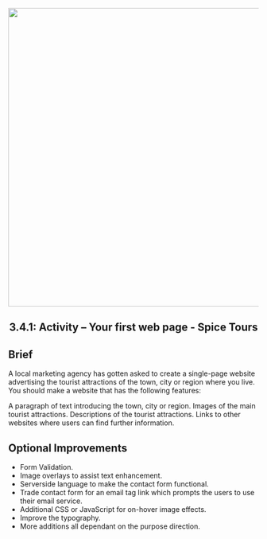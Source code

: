 <p align="center"><img width="600" src="assets/images/spice-tours_home.png"></p>

<h2 align="center">3.4.1: Activity – Your first web page - Spice Tours</h2>

## Brief

A local marketing agency has gotten asked to create a single-page website advertising the tourist attractions of the town, city or region where you live. You should make a website that has the following features:

A paragraph of text introducing the town, city or region. Images of the main tourist attractions. Descriptions of the tourist attractions. Links to other websites where users can find further information.

## Optional Improvements

- Form Validation.
- Image overlays to assist text enhancement.
- Serverside language to make the contact form functional.
- Trade contact form for an email tag link which prompts the users to use their email service.
- Additional CSS or JavaScript for on-hover image effects.
- Improve the typography.
- More additions all dependant on the purpose direction.
